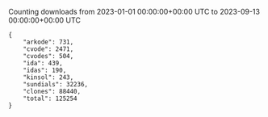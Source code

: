 
Counting downloads from 2023-01-01 00:00:00+00:00 UTC to 2023-09-13 00:00:00+00:00 UTC

```
{
    "arkode": 731,
    "cvode": 2471,
    "cvodes": 504,
    "ida": 439,
    "idas": 190,
    "kinsol": 243,
    "sundials": 32236,
    "clones": 88440,
    "total": 125254
}
```
